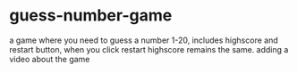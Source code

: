 # guess-number-game
a game where you need to guess a number 1-20, includes highscore and restart button, when you click restart highscore remains the same.
adding a video about the game 
